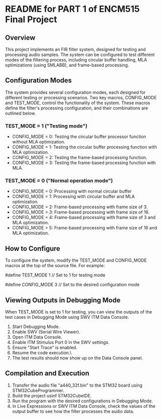 # README for PART 1 of ENCM515 Final Project

## Overview

This project implements an FIR filter system, designed for testing and processing audio samples. 
The system can be configured to test different modes of the filtering process, including circular buffer handling, MLA optimizations (using SMLABB), and frame-based processing.


## Configuration Modes
The system provides several configuration modes, each designed for different testing or processing scenarios. Two key macros, CONFIG_MODE and TEST_MODE, control the functionality of the system. These macros define the filter's processing configuration, and their combinations are outlined below.

### TEST_MODE = 1 ("Testing mode")
- CONFIG_MODE = 0:
Testing the circular buffer processor function without MLA optimization.
- CONFIG_MODE = 1:
Testing the circular buffer processing function with MLA optimization.
- CONFIG_MODE = 2:
Testing the frame-based processing function.
- CONFIG_MODE = 3:
Testing the frame-based processing function with MLA.


### TEST_MODE = 0 ("Normal operation mode")
- CONFIG_MODE = 0:
Processing with normal circular buffer
- CONFIG_MODE = 1:
Processing with circular buffer and MLA optimization.
- CONFIG_MODE = 2:
Frame-based processing with frame size of 3.
- CONFIG_MODE = 3:
Frame-based processing with frame size of 16.
- CONFIG_MODE = 4:
Frame-based processing with frame size of 3 and MLA optimization.
- CONFIG_MODE = 5:
Frame-based processing with frame size of 16 and MLA optimization.

## How to Configure
To configure the system, modify the TEST_MODE and CONFIG_MODE macros at the top of the source file. For example:

#define TEST_MODE 1  // Set to 1 for testing mode

#define CONFIG_MODE 3  // Set to the desired configuration mode


## Viewing Outputs in Debugging Mode
When TEST_MODE is set to 1 for testing, you can view the outputs of the test cases in Debugging Mode using SWV ITM Data Console.
1. Start Debugging Mode.
2. Enable SWV (Serial Wire Viewer).
3. Open ITM Data Console.
4. Enable ITM Stimulus Port 0 in the SWV settings.
5. Ensure "Start Trace" is enabled.
6. Resume the code execution.\
7. The test results should now show up on the Data Console panel.

## Compilation and Execution
1. Transfer the audio file "a440_32f.bin" to the STM32 board using STM32CubeProgrammer.
2. Build the project usinf STM32CubeIDE.
3. Run the program with the desired configurations in Debugging Mode.
4. In Live Expressions or SWV ITM Data Console, check the values of the output buffer to see how the filter processes the audio data.





